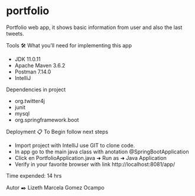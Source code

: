 # portfolio
Portfolio web app, it shows basic information from user and also the last tweets.

Tools 🛠️
What you’ll need for implementing this app 

- JDK 11.0.11
- Apache Maven 3.6.2
- Postman 7.14.0
- IntelliJ

Dependencies in project
- org.twitter4j
- junit
- mysql
- org.springframework.boot

Deployment 📋
To Begin follow next steps

- Import project with IntelliJ use GIT to clone code.
- In app go to the main java class with anotation @SpringBootApplication
- Click en PortfolioApplication.java ➜ Run as ➜ Java Application
- Verify in your favorite browser with link http://localhost:8081/app/

Time expended: 14 hrs

Autor ✒️
Lizeth Marcela Gomez Ocampo
